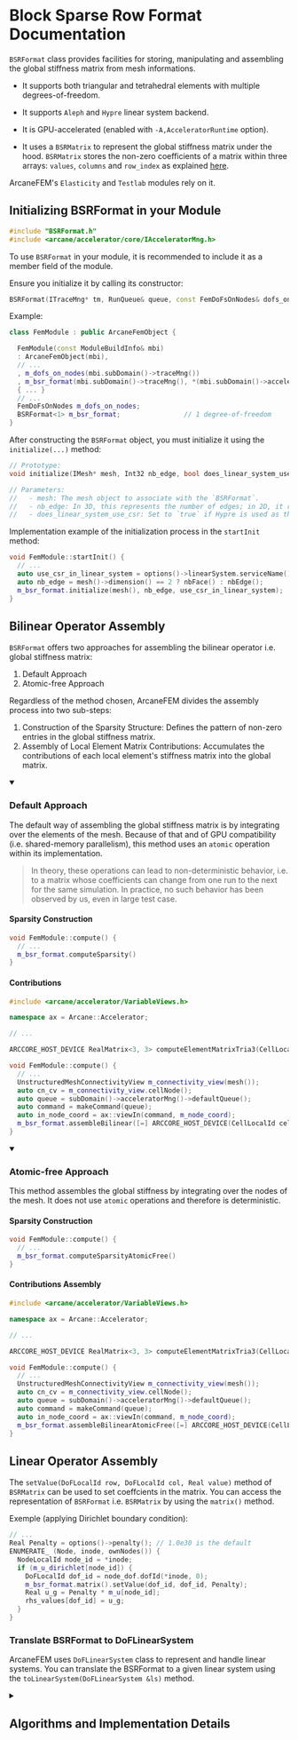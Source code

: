# Block Sparse Row Format Documentation


`BSRFormat` class provides facilities for storing, manipulating and assembling the global stiffness matrix from mesh informations.

- It supports both triangular and tetrahedral elements with multiple degrees-of-freedom.
  
- It supports `Aleph` and `Hypre` linear system backend.
  
- It is GPU-accelerated (enabled with `-A,AcceleratorRuntime` option).
  
- It uses a `BSRMatrix` to represent the global stiffness matrix under the hood. `BSRMatrix` stores the non-zero coefficients of a matrix within three arrays: `values`, `columns` and `row_index` as explained [here](https://www.intel.com/content/www/us/en/docs/onemkl/developer-reference-c/2024-0/sparse-blas-bsr-matrix-storage-format.html).

ArcaneFEM's `Elasticity` and `Testlab` modules rely on it.

## Initializing BSRFormat in your Module

```cpp
#include "BSRFormat.h"
#include <arcane/accelerator/core/IAcceleratorMng.h>
```

To use `BSRFormat` in your module, it is recommended to include it as a member field of the module.

Ensure you initialize it by calling its constructor:

```cpp
BSRFormat(ITraceMng* tm, RunQueue& queue, const FemDoFsOnNodes& dofs_on_nodes)
```

Example:

```cpp
class FemModule : public ArcaneFemObject {

  FemModule(const ModuleBuildInfo& mbi)
  : ArcaneFemObject(mbi),
  // ...
  , m_dofs_on_nodes(mbi.subDomain()->traceMng())
  , m_bsr_format(mbi.subDomain()->traceMng(), *(mbi.subDomain()->acceleratorMng()->defaultQueue()), m_dofs_on_nodes)
  { ... }
  // ...
  FemDoFsOnNodes m_dofs_on_nodes;
  BSRFormat<1> m_bsr_format;                // 1 degree-of-freedom
}
```

After constructing the `BSRFormat` object, you must initialize it using the `initialize(...)` method:

```cpp
// Prototype:
void initialize(IMesh* mesh, Int32 nb_edge, bool does_linear_system_use_csr);

// Parameters:
//   - mesh: The mesh object to associate with the `BSRFormat`.
//   - nb_edge: In 3D, this represents the number of edges; in 2D, it represents the number of faces.
//   - does_linear_system_use_csr: Set to `true` if Hypre is used as the backend (CSR format), otherwise `false`.
```

Implementation example of the initialization process in the `startInit` method:

```cpp
void FemModule::startInit() {
  // ...
  auto use_csr_in_linear_system = options()->linearSystem.serviceName() == "HypreLinearSystem";
  auto nb_edge = mesh()->dimension() == 2 ? nbFace() : nbEdge();
  m_bsr_format.initialize(mesh(), nb_edge, use_csr_in_linear_system);
}
```

## Bilinear Operator Assembly

`BSRFormat` offers two approaches for assembling the bilinear operator i.e. global stiffness matrix:
1. Default Approach
2. Atomic-free Approach

Regardless of the method chosen, ArcaneFEM divides the assembly process into two sub-steps:

1. Construction of the Sparsity Structure: Defines the pattern of non-zero entries in the global stiffness matrix.
2. Assembly of Local Element Matrix Contributions: Accumulates the contributions of each local element's stiffness matrix into the global matrix.
        
<details open>
  <summary><h3>Default Approach</h3></summary>
  
The default way of assembling the global stiffness matrix is by integrating over the elements of the mesh.
Because of that and of GPU compatibility (i.e. shared-memory parallelism), this method uses an `atomic` operation within its implementation.

> In theory, these operations can lead to non-deterministic behavior, i.e. to a matrix whose coefficients can change from one run to the next for the same simulation.
> In practice, no such behavior has been observed by us, even in large test case.

#### Sparsity Construction

```cpp
void FemModule::compute() {
  // ...
  m_bsr_format.computeSparsity()
}
```
  
#### Contributions

```cpp
#include <arcane/accelerator/VariableViews.h>

namespace ax = Arcane::Accelerator;

// ...

ARCCORE_HOST_DEVICE RealMatrix<3, 3> computeElementMatrixTria3(CellLocalId cell_lid, const IndexedCellNodeConnectivityView& cn_cv, const ax::VariableNodeReal3InView& in_node_coord) { ... }

void FemModule::compute() {
  // ...
  UnstructuredMeshConnectivityView m_connectivity_view(mesh());
  auto cn_cv = m_connectivity_view.cellNode();
  auto queue = subDomain()->acceleratorMng()->defaultQueue();
  auto command = makeCommand(queue);
  auto in_node_coord = ax::viewIn(command, m_node_coord);
  m_bsr_format.assembleBilinear([=] ARCCORE_HOST_DEVICE(CellLocalId cell_lid) { return computeElementMatrixTria3(cell_lid, cn_cv, in_node_coord); });
}
```

</details>

<details open>
  <summary><h3>Atomic-free Approach</h3></summary>

This method assembles the global stiffness by integrating over the nodes of the mesh. It does not use `atomic` operations and therefore is deterministic.

#### Sparsity Construction

```cpp
void FemModule::compute() {
  // ...
  m_bsr_format.computeSparsityAtomicFree()
}
```

#### Contributions Assembly

```cpp
#include <arcane/accelerator/VariableViews.h>

namespace ax = Arcane::Accelerator;

// ...

ARCCORE_HOST_DEVICE RealMatrix<3, 3> computeElementMatrixTria3(CellLocalId cell_lid, const IndexedCellNodeConnectivityView& cn_cv, const ax::VariableNodeReal3InView& in_node_coord) { ... }

void FemModule::compute() {
  // ...
  UnstructuredMeshConnectivityView m_connectivity_view(mesh());
  auto cn_cv = m_connectivity_view.cellNode();
  auto queue = subDomain()->acceleratorMng()->defaultQueue();
  auto command = makeCommand(queue);
  auto in_node_coord = ax::viewIn(command, m_node_coord);
  m_bsr_format.assembleBilinearAtomicFree([=] ARCCORE_HOST_DEVICE(CellLocalId cell_lid) { return computeElementMatrixTria3(cell_lid, cn_cv, in_node_coord); });
}
```

</details>

## Linear Operator Assembly 

The `setValue(DoFLocalId row, DoFLocalId col, Real value)` method of `BSRMatrix` can be used to set coeffcients in the matrix.
You can access the representation of `BSRFormat` i.e. `BSRMatrix` by using the `matrix()` method.

Exemple (applying Dirichlet boundary condition):
```cpp
// ...
Real Penalty = options()->penalty(); // 1.0e30 is the default
ENUMERATE_ (Node, inode, ownNodes()) {
  NodeLocalId node_id = *inode;
  if (m_u_dirichlet[node_id]) {
    DoFLocalId dof_id = node_dof.dofId(*inode, 0);
    m_bsr_format.matrix().setValue(dof_id, dof_id, Penalty);
    Real u_g = Penalty * m_u[node_id];
    rhs_values[dof_id] = u_g;
  }
} 
```

### Translate BSRFormat to DoFLinearSystem

ArcaneFEM uses `DoFLinearSystem` class to represent and handle linear systems. You can translate the BSRFormat to a given linear system using the `toLinearSystem(DoFLinearSystem &ls)` method.

<details>
  <summary><h2>Algorithms and Implementation Details</h2></summary>

  This part is dedicated to the implementation details of `BSRFormat`, in particular the bilinear assembly algorithms.

<details>
  <summary><h3>Default Bilinear Operator Assembly</h3></summary>

  #### Sparsity Construction Algorithm

  ##### 1. Populate `row_index` Array
  
  1. Compute the `neighbors` array: At index `i`, `neighbors` contains the number of neighbors i.e. the number of connected nodes of node `i`.

     a. Loop over the elements of the mesh in parallel. Store each edge of the element in the `edge` array. Edge `i` (`i: 0 -> nb_edge_per_element`) is stored at index `cur_element_idx * nb_edge_per_element + i`. Edges are represented using a 64-bit integer. The first 32 bits store the `id` of the smaller node in the edge, while the last 32 bits store the `id` of the larger node.

     b. Sort the `edges` array into `sorted_edges`.

     c. Loop over the `sorted_edges` array in parallel. For each edge, if `sorted_edges[cur_edge_idx + 1] != cur_edge`, increment `neighbors[src]` and `neighbors[dst]` by `1` with an atomic operation. This conditional is needed to ensure that we don't count the same edge multiple time (for edges that are shared between multiple elements of the mesh).

  2. `row_index` is the [exclusive scan](https://en.wikipedia.org/wiki/Prefix_sum#Inclusive_and_exclusive_scans) of `neighbors`.

 ##### 2. Populate `columns` Array

 1. Compute `sorted_edges` (see 1.b)
 2. Loop over the edges in parallel. For each edge, if `sorted_edges[cur_edge_idx + 1] != cur_edge`, "register" the link `src -- dst` in `columns`: Get the start position of the row `src` in the matrix at `row_index[src]`. Get the current offset in the `src` row at `offsets[src]`. Put `dst` at `columns[start + offset]`. Increment `offsets[src]` by `1`.
    
#### Contributions Assembly Algorithm

1. Loop over the elements in parallel.

      a. Compute the local stiffness matrix of the element.

      b. Loop over the nodes of the current element. Loop over the nodes of the current element. Add the contribution `local_element_matrix[node1, node2]` into `bsr_matrix.values[node1, node2]` using an atomic operation.
  
</details>
<details>
<summary><h3>Atomic-free Bilinear Operator Assembly</h3></summary>

#### Sparsity Construction Algorithm

The only step in the previous sparsity construction method where an atomic operation is used is at 1.c i.e. for computing the `neighbors` array.

To build the sparsity without atomic, we compute the `neighbors` array using [Arcane's node-node connectivity](https://github.com/arcaneframework/framework/pull/1614). This connectivity is computed by Arcane on-demand. It uses node-edge connectivity under the hood and is not accelerated i.e. it will not use GPU to compute the connectivity.

The rest of the algorithm doesn't change apart from the iterations over the edges which are done using cell-edge in 3D (and cell-face in 2D) connectivities of Arcane.

#### Contributions Assembly Algorithm

1. Loop over the nodes in parallel. Loop over the elements of the node.

      a. Compute the local stiffness matrix of the element.

      b. Loop over the nodes of the element. Add the contribution `local_element_matrix[node1, node2]` into `bsr_matrix[node1, node2]`. Atomic is not needed here.
</details>
</details>

